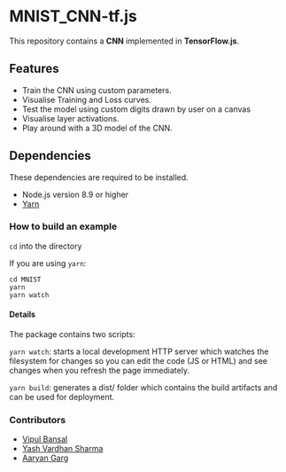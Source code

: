 # MNIST_CNN-tf.js
This repository contains a **CNN** implemented in **TensorFlow.js**.

## Features

* Train the CNN using custom parameters.
* Visualise Training and Loss curves.
* Test the model using custom digits drawn by user on a canvas
* Visualise layer activations.
* Play around with a 3D model of the CNN.

## Dependencies
These dependencies are required to be installed.

* Node.js version 8.9 or higher
* [Yarn](https://classic.yarnpkg.com/en/docs/install/#debian-stable)

### How to build an example
```cd``` into the directory

If you are using ```yarn```:
```
cd MNIST
yarn
yarn watch
```


#### Details
The package contains two scripts:

```yarn watch```: starts a local development HTTP server which watches the filesystem for changes so you can edit the code (JS or HTML) and see changes when you refresh the page immediately.

```yarn build```: generates a dist/ folder which contains the build artifacts and can be used for deployment.

### Contributors

* [Vipul Bansal](https://github.com/vipul2001)
* [Yash Vardhan Sharma](https://github.com/Yash-Vardhan-Sharma)
* [Aaryan Garg](https://github.com/Garg-Doppler)
